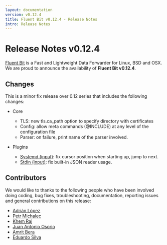 ```yaml
---
layout: documentation
version: v0.12.4
title: Fluent Bit v0.12.4 - Release Notes
intro: Release Notes
---
```


# Release Notes v0.12.4

[Fluent Bit](http://fluentbit.io) is a Fast and Lightweight Data Forwarder for Linux, BSD and OSX. We are proud to announce the availability of __Fluent Bit v0.12.4__.

## Changes

This is a minor fix release over 0.12 series that includes the following changes:

- Core
  - TLS: new tls.ca_path option to specify directory with certificates
  - Config: allow meta commands (@INCLUDE) at any level of the configuration file
  - Parser: on failure, print name of the parser involved.

- Plugins
  - [Systemd (input)](http://fluentbit.io/documentation/v0.12/input/systemd): fix cursor
  position when starting up, jump to next.
  - [Stdin (input)](http://fluentbit.io/documentation/v0.12/input/systemd): fix built-in JSON reader usage.

## Contributors

We would like to thanks to the following people who have been involved doing coding, bug fixes, troubleshooting, documentation, reporting issues and general contributions on this release:

- [Adrián López](https://github.com/adrianlzt)
- [Petr Michalec](https://github.com/epcim)
- [Khem Raj](https://github.com/kraj)
- [Juan Antonio Osorio](https://github.com/JAORMX)
- [Amrit Bera](https://github.com/amritb)
- [Eduardo Silva](https://github.com/edsiper)
